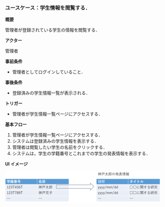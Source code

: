 ### ユースケース：学生情報を閲覧する．

**概要**

管理者が登録されている学生の情報を閲覧する．

**アクター**

管理者

**事前条件**

- 管理者としてログインしていること．

**事後条件**

- 登録済みの学生情報一覧が表示される．

**トリガー**

- 管理者が学生情報一覧ページにアクセスする．

**基本フロー**

1. 管理者が学生情報一覧ページにアクセスする．
2. システムは登録済みの学生情報を表示する．
3. 管理者は閲覧したい学生の名前をクリックする．
4. システムは，学生の学籍番号とこれまでの学生の発表情報を表示する．

**UI イメージ**

![学生情報一覧](image/students.png)
